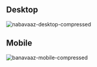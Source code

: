 ## Desktop
![nabavaaz-desktop-compressed](https://user-images.githubusercontent.com/85369490/159559597-a7cc6d55-7775-4c14-a89a-a8b2b3625526.jpg)
## Mobile
![banavaaz-mobile-compressed](https://user-images.githubusercontent.com/85369490/159559618-c12f1d52-545f-4479-a8dc-948a587c6fdb.jpg)
